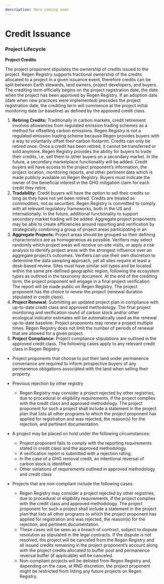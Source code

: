 ```yaml
---
description: More coming soon
---
```


# Credit Issuance

### **Project Lifecycle**&#x20;

**Project Credits**&#x20;

The project proponent stipulates the ownership of credits issued to the project. Regen Registry supports fractional ownership of the credits allocated to a project in a given issuance event, therefore credits can be split between Earth stewards, land owners, project developers, and buyers. The crediting term officially begins on the project registration date, the date when the project has been approved by Regen Registry. If an adoption date (date when new practices were implemented) precedes the project registration date, the crediting term will commence at the project initial monitoring date (or baseline) as defined by the approved credit class.&#x20;

1. **Retiring Credits:** Traditionally in carbon markets, credit retirement involves allowances from regulated emission trading schemes as a method for offsetting carbon emissions. Regen Registry is not a regulated emission trading scheme because Regen provides buyers with a way to voluntarily offset their carbon footprint. Credits can only be retired once. Once a credit has been retired, it cannot be transferred or sold anymore. Regen Registry provides the ability for buyers to trade their credits, i.e. sell them to other buyers on a secondary market. In the future, a secondary marketplace functionality will be added. Credit buyers will have access to the project proponent’s information, the project location, monitoring reports, and other pertinent data which is made publicly available on Regen Registry. Buyers must indicate the owner of the beneficial interest in the GHG mitigation claim for each credit they retire.&#x20;
2. **Tradability:** Credit buyers will have the option to sell their credits so long as they have not yet been retired. Credits are treated as commodities, not as securities. Regen Registry is committed to comply with all relevant regulatory frameworks, both in the US and internationally. In the future, additional functionality to support secondary market trading will be added. Aggregate project proponents may be able to create efficiencies around reporting and verification by strategically combining a group of project areas participating in an&#x20;
3. **Aggregate Projects:** Project areas should be grouped so their defining characteristics are as homogeneous as possible. Verifiers may select randomly which project areas will receive on-site visits, or apply a risk analysis to identify project areas with the strongest influence over an aggregate project’s outcomes. Verifiers can use their own discretion to determine the data sampling approach, yet all sites require at least a desk-based review. Sites must have similar soil types and be located within the same pre-defined geographic region, following the ecosystem types as outlined in the taxonomy document. At the end of the crediting term, the project proponent will engage in a final project verification. The report will be made public on Regen Registry. The project proponent has the choice to renew the project (renewal duration stipulated in credit class).&#x20;
4. **Project Renewal:** Submitting an updated project plan in compliance with up-to-date credit class and approved methodology. The final project monitoring and verification round of carbon stock and/or other ecological indicator estimates will be automatically used as the renewal up-to-date baseline. Project proponents may renew a project multiple times. Regen Registry does not limit the number of periods of renewal that are allowed for a given project.
5. **Project Compliance:** Project compliance stipulations are outlined in the approved credit class. The following cases apply to any relevant credit class in Regen Registry:

* Project proponents that choose to put their land under permanence convenance are required to inform prospective buyers of any permanence obligations associated with the land when selling their property.
* Previous rejection by other registry&#x20;
  * Regen Registry may consider a project rejected by other registries, due to procedural or eligibility requirements, if the project complies with the credit class and approved methodology. The project proponent for such a project shall include a statement in the project plan that lists all other programs to which the project proponent has applied for registration and was rejected, the reason(s) for the rejection, and pertinent documentation.
*   A project may be placed on hold under the following circumstances:

    * Project proponent fails to comply with the reporting requirements stated in credit class and the approved methodology.&#x20;
    * A verification report is submitted with a rejection rating.&#x20;
    * In the case of a GHG removal credit, an intentional reversal of carbon stock is identified.&#x20;
    * Other violations of requirements outlined in approved methodology and credit class&#x20;


* Projects that are non-compliant include the following cases:&#x20;
  * Regen Registry may consider a project rejected by other registries, due to procedural or eligibility requirements, if the project complies with the credit class and approved methodology. The project proponent for such a project shall include a statement in the project plan that lists all other programs to which the project proponent has applied for registration and was rejected, the reason(s) for the rejection, and pertinent documentation.&#x20;
  * These cases will be seen as a breach of contract, subject to dispute resolution as stipulated in the legal contracts. If the dispute is not resolved, the project will be canceled from the Regen Registry and all issued credits remaining in the project proponent’s account along with the project credits allocated to buffer pool and permanence reversal buffer (if applicable) will be canceled.&#x20;
  * Non-compliant projects will be delisted from Regen Registry and, depending on the case, at RND discretion, the project proponent might be restricted from listing any future projects on Regen Registry.
